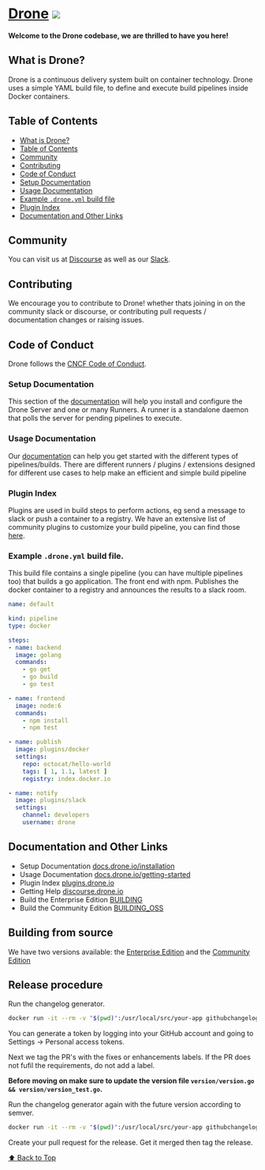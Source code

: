 # [Drone](https://www.drone.io/) <img src="https://github.com/drone/brand/blob/master/screenshots/screenshot_build_success.png" style="max-width:100px;" />
**Welcome to the Drone codebase, we are thrilled to have you here!** 

## What is Drone?
Drone is a continuous delivery system built on container technology. Drone uses a simple YAML build file, to define and execute build pipelines inside Docker containers. 
 
## Table of Contents

- [What is Drone?](#what-is-drone)
- [Table of Contents](#table-of-contents)
- [Community](#community)
- [Contributing](#contributing)
- [Code of Conduct](#code-of-conduct)
- [Setup Documentation](#setup-documentation)
- [Usage Documentation](#usage-documentation)
- [Example `.drone.yml` build file](#example-droneyml-build-file)
- [Plugin Index](#plugin-index)
- [Documentation and Other Links](#documentation-and-Other-Links)

## Community

You can visit us at [Discourse](https://discourse.drone.io/) as well as our [Slack](https://join.slack.com/t/harnesscommunity/shared_invite/zt-90wb0w6u-OATJvUBkSDR3W9oYX7D~4A).

## Contributing

We encourage you to contribute to Drone! whether thats joining in on the community slack or discourse, or contributing pull requests / documentation changes or raising issues.

## Code of Conduct

Drone follows the [CNCF Code of Conduct](https://github.com/cncf/foundation/blob/master/code-of-conduct.md).

### Setup Documentation

This section of the [documentation](http://docs.drone.io/installation/) will help you install and configure the Drone Server and one or many Runners. A runner is a standalone daemon that polls the server for pending pipelines to execute.

### Usage Documentation

Our [documentation](http://docs.drone.io/getting-started/) can help you get started with the different types of pipelines/builds. There are different runners / plugins / extensions designed for different use cases to help make an efficient and simple build pipeline

### Plugin Index

Plugins are used in build steps to perform actions, eg send a message to slack or push a container to a registry. We have an extensive list of community plugins to customize your build pipeline, you can find those [here](http://plugins.drone.io/).

### Example `.drone.yml` build file. 

This build file contains a single pipeline (you can have multiple pipelines too) that builds a go application. The front end with npm. Publishes the docker container to a registry and announces the results to a slack room.

```YAML
name: default

kind: pipeline
type: docker

steps:
- name: backend
  image: golang
  commands:
    - go get
    - go build
    - go test

- name: frontend
  image: node:6
  commands:
    - npm install
    - npm test

- name: publish
  image: plugins/docker
  settings:
    repo: octocat/hello-world
    tags: [ 1, 1.1, latest ]
    registry: index.docker.io

- name: notify
  image: plugins/slack
  settings:
    channel: developers
    username: drone
```

## Documentation and Other Links

* Setup Documentation [docs.drone.io/installation](http://docs.drone.io/installation/)
* Usage Documentation [docs.drone.io/getting-started](http://docs.drone.io/getting-started/)
* Plugin Index [plugins.drone.io](http://plugins.drone.io/)
* Getting Help [discourse.drone.io](https://discourse.drone.io)
* Build the Enterprise Edition [BUILDING](https://github.com/drone/drone/blob/master/BUILDING)
* Build the Community Edition [BUILDING_OSS](https://github.com/drone/drone/blob/master/BUILDING_OSS)

## Building from source

We have two versions available: the [Enterprise Edition](https://github.com/drone/drone/blob/master/BUILDING) and the [Community Edition](https://github.com/drone/drone/blob/master/BUILDING_OSS)

## Release procedure

Run the changelog generator.

```BASH
docker run -it --rm -v "$(pwd)":/usr/local/src/your-app githubchangeloggenerator/github-changelog-generator -u drone -p drone -t <secret github token>
```

You can generate a token by logging into your GitHub account and going to Settings -> Personal access tokens.

Next we tag the PR's with the fixes or enhancements labels. If the PR does not fufil the requirements, do not add a label.

**Before moving on make sure to update the version file `version/version.go && version/version_test.go`.**

Run the changelog generator again with the future version according to semver.

```BASH
docker run -it --rm -v "$(pwd)":/usr/local/src/your-app githubchangeloggenerator/github-changelog-generator -u harness -p drone -t <secret token> --future-release v1.0.0
```

Create your pull request for the release. Get it merged then tag the release.

[⬆ Back to Top](#table-of-contents)
